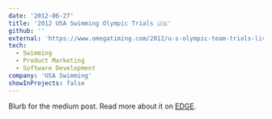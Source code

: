 ```yaml
---
date: '2012-06-27'
title: '2012 USA Swimming Olympic Trials 🇺🇸'
github: ''
external: 'https://www.omegatiming.com/2012/u-s-olympic-team-trials-live-results'
tech:
  - Swimming
  - Product Marketing
  - Software Development
company: 'USA Swimming'
showInProjects: false
---
```


Blurb for the medium post. Read more about it on [EDGE](http://www.phlexswim.com/products/edge).
